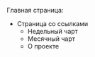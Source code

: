 Главная страница: 
  - Страница со ссылками
    - Недельный чарт
    - Месячный чарт
    - О проекте   

